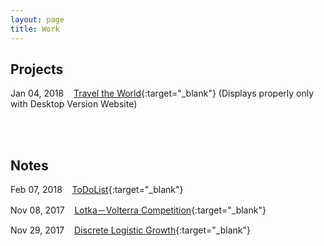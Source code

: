 ```yaml
---
layout: page
title: Work
---
```

<!-- Jan. Feb. Mar. Apr. May Jun. Jul. Aug. Sep. Oct. Nov. Dec.  -->

<style>
    tab0 { padding-left: 2em; }
    tab1 { padding-left: 4em; }
    tab2 { padding-left: 8em; }
    ul {list-style-image: none;}
</style>


## **Projects**

Jan 04, 2018 &nbsp;&nbsp; [Travel the World](https://rlads2017g1.github.io/presentation.html){:target="_blank"} (Displays properly only with Desktop Version Website)

<br><br>

## **Notes**

Feb 07, 2018 &nbsp;&nbsp; [ToDoList](./ToDoList.html){:target="_blank"}

Nov 08, 2017 &nbsp;&nbsp; [Lotka－Volterra Competition](./simulation/competition.html){:target="_blank"}

Nov 29, 2017 &nbsp;&nbsp; [Discrete Logistic Growth](./simulation/Discrete_Logistic.html){:target="_blank"}


<br><br>
